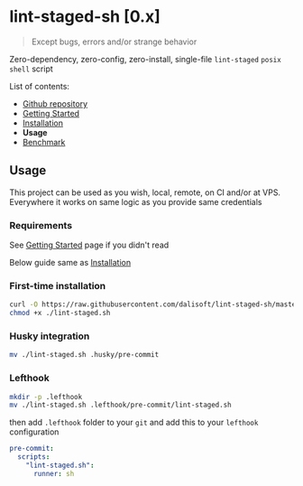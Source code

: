 # lint-staged-sh \[0.x\]

> Except bugs, errors and/or strange behavior

Zero-dependency, zero-config, zero-install, single-file `lint-staged` `posix shell` script

List of contents:

- [Github repository](https://github.com/dalisoft/lint-staged-sh)
- [Getting Started](./GET_STARTED.md)
- [Installation](./INSTALLATION.md)
- **Usage**
- [Benchmark](./BENCHMARK.md)

## Usage

This project can be used as you wish, local, remote, on CI and/or at VPS. Everywhere it works on same logic as you provide same credentials

### Requirements

See [Getting Started](./GET_STARTED.md) page if you didn't read

Below guide same as [Installation](./INSTALLATION.md#installation)

### First-time installation

```sh
curl -O https://raw.githubusercontent.com/dalisoft/lint-staged-sh/master/lint-staged.sh
chmod +x ./lint-staged.sh
```

### Husky integration

```sh
mv ./lint-staged.sh .husky/pre-commit
```

### Lefthook

```sh
mkdir -p .lefthook
mv ./lint-staged.sh .lefthook/pre-commit/lint-staged.sh
```

then add `.lefthook` folder to your `git` and add this to your `lefthook` configuration

```yml
pre-commit:
  scripts:
    "lint-staged.sh":
      runner: sh
```
